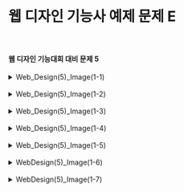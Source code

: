 <h1>웹 디자인 기능사 예제 문제 E</h1><br>
<h4>웹 디자인 기능대회 대비 문제 5</h4>
<details>
  <summary>Web_Design(5)_Image(1-1)</summary>
  문제 5-1 ( 철길 마을_Image 5-1 )
  
  ![image](https://github.com/user-attachments/assets/20c5295b-9fec-4e5b-a722-d08af7f1181f)
</details>
<br>
<details>
  <summary>Web_Design(5)_Image(1-2)</summary>
  문제 5-2 ( 철길 마을_Image 5-2 )
  
  ![image](https://github.com/user-attachments/assets/dbb00e76-37f6-4c77-8376-dae93d58c2f4)
</details>
<br>
<details>
  <summary>Web_Design(5)_Image(1-3)</summary>
  문제 5-3 ( 철길 마을_Image 5-3 )
  
  ![image](https://github.com/user-attachments/assets/ff413a8d-f0a7-4923-8c5b-cab8a7afe0fc)
</details>
<br>
<details>
  <summary>Web_Design(5)_Image(1-4)</summary>
  문제 5-4 ( 철길 마을_Image 5-4 )
  
  ![image](https://github.com/user-attachments/assets/0d7a3fb0-2b5e-411d-940c-570c8fc7c065)
</details>
<br>
<details>
  <summary>Web_Design(5)_Image(1-5)</summary>
  문제 5-5 ( 철길 마을_Image 5-5 )
  
  ![image](https://github.com/user-attachments/assets/6c772efa-6baa-4f98-a291-eba39ed53e6d)
</details>
<br>
<details>
  <summary>WebDesign(5)_Image(1-6)</summary>
  문제 5-6 ( 철길 마을_Image 5-6 )
  
  ![image](https://github.com/user-attachments/assets/fb8fce3e-ea56-499e-8000-a6c65c95346d)
</details>
<br>
<details>
  <summary>WebDesign(5)_Image(1-7)</summary>
  문제 5-7 ( 철길 마을_Image 5-7 )
  
  ![image](https://github.com/user-attachments/assets/06ffbb26-a80d-43b1-94a7-06325e1d8bc4)
</details>
